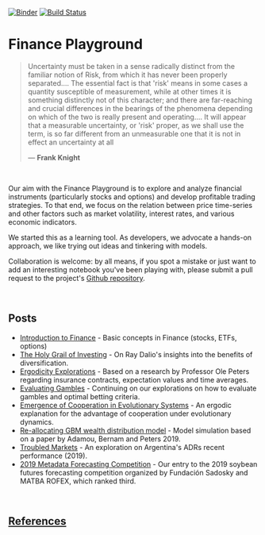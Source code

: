 [![Binder](https://mybinder.org/badge_logo.svg)](https://mybinder.org/v2/gh/lambdaclass/finance_playground/master)
[![Build Status](https://travis-ci.org/lambdaclass/finance_playground.svg?branch=master)](https://travis-ci.org/lambdaclass/finance_playground)

Finance Playground
==============================


<blockquote><p class="quotation"> 
<span class="first-letter">U</span>ncertainty must be taken in a sense radically distinct from the familiar notion of Risk, from which it has never been properly separated.... The essential fact is that 'risk' means in some cases a quantity susceptible of measurement, while at other times it is something distinctly not of this character; and there are far-reaching and crucial differences in the bearings of the phenomena depending on which of the two is really present and operating.... It will appear that a measurable uncertainty, or 'risk' proper, as we shall use the term, is so far different from an unmeasurable one that it is not in effect an uncertainty at all <footer>— <b>Frank Knight</b></footer>
</blockquote>

<br>

Our aim with the Finance Playground is to explore and analyze financial instruments (particularly stocks and options) and develop profitable trading strategies. To that end, we focus on the relation between price time-series and other factors such as market volatility, interest rates, and various economic indicators.  

We started this as a learning tool. As developers, we advocate a hands-on approach, we like trying out ideas and tinkering with models.

Collaboration is welcome: by all means, if you spot a mistake or just want to add an interesting notebook you've been playing with, please submit a pull request to the project's [Github repository](https://github.com/lambdaclass/finance_playground/).

<br>

## Posts

- [Introduction to Finance](https://lambdaclass.com/finance_playground/intro_finance) - Basic concepts in Finance (stocks, ETFs, options) 
- [The Holy Grail of Investing](https://lambdaclass.com/finance_playground/diversification_dalio_holy_grail) - On Ray Dalio's insights into the benefits of diversification.
- [Ergodicity Explorations](https://lambdaclass.com/finance_playground/ergodicity_explorations) - Based on a research by Professor Ole Peters regarding insurance contracts, expectation values and time averages.
- [Evaluating Gambles](https://lambdaclass.com/finance_playground/evaluating_gambles) - Continuing on our explorations on how to evaluate gambles and optimal betting criteria. 
- [Emergence of Cooperation in Evolutionary Systems](https://lambdaclass.com/finance_playground/emergence_of_cooperation) - An ergodic explanation for the advantage of cooperation under evolutionary dynamics.
- [Re-allocating GBM wealth distribution model](https://lambdaclass.com/finance_playground/rgbm_animation/index.html) - Model simulation based on a paper by Adamou, Bernam and Peters 2019. 
- [Troubled Markets](https://lambdaclass.com/finance_playground/troubled_markets_and_volatility) - An exploration on Argentina's ADRs recent performance (2019).
- [2019 Metadata Forecasting Competition](https://lambdaclass.com/finance_playground/soy_price_prediction) - Our entry to the 2019 soybean futures forecasting competition organized by Fundación Sadosky and MATBA ROFEX, which ranked third.
 
<br> 

## [References](https://lambdaclass.com/finance_playground/references)